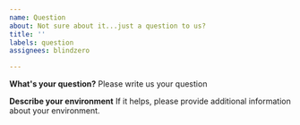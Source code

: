 ```yaml
---
name: Question
about: Not sure about it...just a question to us?
title: ''
labels: question
assignees: blindzero

---
```


**What's your question?**
Please write us your question

**Describe your environment**
If it helps, please provide additional information about your environment.
